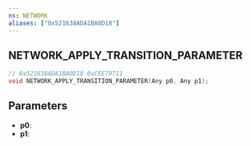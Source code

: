 ```yaml
---
ns: NETWORK
aliases: ["0x521638ADA1BA0D18"]
---
```

## NETWORK_APPLY_TRANSITION_PARAMETER

```c
// 0x521638ADA1BA0D18 0xCEE79711
void NETWORK_APPLY_TRANSITION_PARAMETER(Any p0, Any p1);
```


## Parameters
* **p0**: 
* **p1**: 

